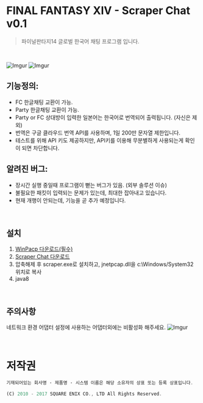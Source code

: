 # FINAL FANTASY XIV - Scraper Chat v0.1
> 파이널판타지14 글로벌 한국어 채팅 프로그램 입니다.
<br/>

![Imgur](http://i.imgur.com/mpDM9TW.png)
![Imgur](http://i.imgur.com/9KZky4h.jpg)

## 기능정의:

 * FC 한글채팅 교환이 가능.
 * Party 한글채팅 교환이 가능.
 * Party or FC 상대방이 입력한 일본어는 한국어로 번역되어 출력됩니다. (자신은 제외)
 * 번역은 구글 클라우드 번역 API를 사용하며, 1일 200만 문자열 제한입니다.
 * 테스트를 위해 API 키도 제공하지만, API키를 이용해 무분별하게 사용되는게 확인이 되면 차단합니다.
 

## 알려진 버그:

 * 장시간 실행 중일때 프로그램이 뻗는 버그가 있음. (외부 솔루션 이슈)
 * 불필요한 패킷이 입력되는 문제가 있는데, 최대한 잡아내고 있습니다.
 * 현재 개행이 안되는데, 기능을 곧 추가 예정입니다.

<br/>

## 설치

1. [WinPacp 다운로드(필수)](https://www.winpcap.org/install/default.htm)
2. [Scraper Chat 다운로드](https://github.com/kimyearho/FF14_ScraperChat/releases/tag/v0.1.1)
3. 압축해제 후 scraper.exe로 설치하고, jnetpcap.dll을 c:\Windows/System32 위치로 복사
4. java8

<br/>

## 주의사항

네트워크 환경 어댑터 설정에 사용하는 어댑터외에는 비활성화 해주세요.
![Imgur](http://i.imgur.com/wUe12OZ.png)

<br/>

# 저작권
```javascript
기재되어있는 회사명 · 제품명 · 시스템 이름은 해당 소유자의 상표 또는 등록 상표입니다.

(C) 2010 - 2017 SQUARE ENIX CO., LTD All Rights Reserved.
